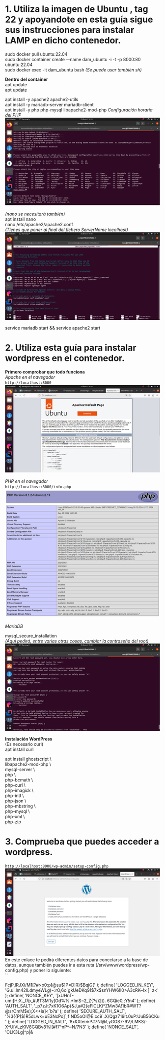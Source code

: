 # 1. Utiliza la imagen de Ubuntu , tag 22 y apoyandote en esta guía sigue sus instrucciones para instalar LAMP en dicho contenedor.
sudo docker pull ubuntu:22.04  
sudo docker container create --name dam_ubuntu -i -t -p 8000:80 ubuntu:22.04  
sudo docker exec -it dam_ubuntu bash *(Se puede usar también sh)*  

**Dentro del container**  
apt update  
apt update  

apt install -y apache2 apache2-utils  
apt install -y mariadb-server mariadb-client  
apt install -y php php-mysql libapache2-mod-php 
*Configuración horaria del PHP*
![PHPHora](https://github.com/YoelGarciaLago/dockerEJ4/blob/main/Captura%20de%20pantalla%20de%202024-10-25%2016-18-04.png?raw=true)  
<br>
*(nano se necesitará también)*  
apt install nano  
nano /etc/apache2/apache2.conf  
*(Tienes que poner al final del fichero ServerName localhost)*
![apache](https://github.com/YoelGarciaLago/dockerEJ4/blob/main/Captura%20de%20pantalla%20de%202024-10-25%2015-42-03.png?raw=true)  

service mariadb start && service apache2 start  

# 2. Utiliza esta guía para instalar wordpress en el contenedor.  
**Primero comprobar que todo funciona**  
*Apache en el navegador*  
`http://localhost:8000  `
![apacheNet](https://github.com/YoelGarciaLago/dockerEJ4/blob/main/Captura%20de%20pantalla%20de%202024-10-25%2016-16-07.png?raw=true)  
<br>
*PHP en el navegador*  
`http://localhost:8000/info.php    `
![phpImage](https://github.com/YoelGarciaLago/dockerEJ4/blob/main/Captura%20de%20pantalla%20de%202024-10-25%2016-17-04.png?raw=true)  
<br>
*MariaDB*

mysql_secure_installation  
*(Aquí pedirá, entre varias otras cosas, cambiar la contraseña del root)*  
![mariaDB](https://github.com/YoelGarciaLago/dockerEJ4/blob/main/Captura%20de%20pantalla%20de%202024-10-25%2015-42-53.png?raw=true)  

**Instalación WordPress**  
(Es necesario curl)  
apt install curl   

apt install ghostscript \  
                 libapache2-mod-php \  
                 mysql-server \  
                 php \  
                 php-bcmath \  
                 php-curl \  
                 php-imagick \  
                 php-intl \  
                 php-json \  
                 php-mbstring \  
                 php-mysql \  
                 php-xml \  
                 php-zip  

# 3. Comprueba que puedes acceder a wordpress.   
``http://localhost:8000/wp-admin/setup-config.php``    
![WordPressImg](https://github.com/YoelGarciaLago/dockerEJ4/blob/main/Captura%20de%20pantalla%20de%202024-10-25%2016-15-24.png?raw=true)    
En este enlace te pedirá diferentes datos para conectarse a la base de datos, aunque también puedes ir a esta ruta (/srv/www/wordpress/wp-config.php) y poner lo siguiente:   
``
<?php
  /**
   * The base configuration for WordPress
     *
     * The wp-config.php creation script uses this file during the installation.
     * You don't have to use the website, you can copy this file to "wp-config.php"
     * and fill in the values.
     *
     * This file contains the following configurations:
     *
  * * Database settings
  * * Secret keys
  * * Database table prefix
  * * ABSPATH
   *
     * @link https://developer.wordpress.org/advanced-administration/wordpress/wp-config/
     *
     * @package WordPress
     */
  
  // ** Database settings - You can get this info from your web host ** //
  /** The name of the database for WordPress */
  define( 'DB_NAME', 'tu_BD' );
  
  /** Database username */
  define( 'DB_USER', 'tu_usuario' );
  
  /** Database password */
  define( 'DB_PASSWORD', 'tu_contraseña' );
  
  /** Database hostname */
  define( 'DB_HOST', 'localhost' );
  
  /** Database charset to use in creating database tables. */
  define( 'DB_CHARSET', 'utf8mb4' );
  
  /** The database collate type. Don't change this if in doubt. */
  define( 'DB_COLLATE', '' );
  
  /**#@+
  * Authentication unique keys and salts.
   *
   * Change these to different unique phrases! You can generate these using
   * the {@link https://api.wordpress.org/secret-key/1.1/salt/ WordPress.org secret-key service}.
   *
   * You can change these at any point in time to invalidate all existing cookies.
   * This will force all users to have to log in again.
   *
   * @since 2.6.0
   */
  define( 'AUTH_KEY',         's[u1wXGyctU,mlo?e]@9oF8H5 2TvN{cXIW$Bka$2y1mHiewl^#wbs?5^w}bqiZV' );
  define( 'SECURE_AUTH_KEY',  '%c|p_{W18!)`0Z-;$o[0_Gw!>FcjP,lRJXi/M1[?#>o0:p[@su$]P=DIR}$BqjG(' );
  define( 'LOGGED_IN_KEY',    'G.ui.lm42ILdmyeWLg)~:rO,6o`gkUeDKq9]$7x$snYHW6!I0>A3cRK~!x ]` z<' );
  define( 'NONCE_KEY',        '[xUHnT-um:]H;X._l7p_#J!T3M`Iy]Od%%.*ImS~2_Z{?s)2t). 6GQie0,;Y!n4' );
  define( 'AUTH_SALT',        '_p7zJt7xK1O6Ap{&J,a#2{eFlCLKi*ZMw3A!1bR#WT?@srOmM$e);X<+ia]<`b?a' );
  define( 'SECURE_AUTH_SALT', '%3{{P[$)R5dLwk=uE3NcPo]`;f`ND5oO!@E.cc9`.X/Qgz719lt.0uP:UuB56CKu' );
  define( 'LOGGED_IN_SALT',   '8x&Xtei=>P#7NI@f,yGOS7-9V}LMKS/-X^UiVLzKlV8GQBv8%I[#f7^nP^~N/7N3' );
  define( 'NONCE_SALT',       'OLK3Lg|^p|&<p~{{B8@g%t/a}wXpV(R(HETQ7Y1o}YiW&@[a#%4Gs1|b*j?RoZ1.' );
  
  /**#@-*/
  
  /**
  * WordPress database table prefix.
   *
   * You can have multiple installations in one database if you give each
   * a unique prefix. Only numbers, letters, and underscores please!
   */
  $table_prefix = 'wp_';
  
  /**
  * For developers: WordPress debugging mode.
   *
   * Change this to true to enable the display of notices during development.
   * It is strongly recommended that plugin and theme developers use WP_DEBUG
   * in their development environments.
   *
   * For information on other constants that can be used for debugging,
   * visit the documentation.
   *
   * @link https://developer.wordpress.org/advanced-administration/debug/debug-wordpress/
   */
  define( 'WP_DEBUG', false );
  
  /* Add any custom values between this line and the "stop editing" line. */
  
  
  
  /* That's all, stop editing! Happy publishing. */
  
  /** Absolute path to the WordPress directory. */
  if ( ! defined( 'ABSPATH' ) ) {
    define( 'ABSPATH', __DIR__ . '/' );
  }
  
  /** Sets up WordPress vars and included files. */
  require_once ABSPATH . 'wp-settings.php';
``
